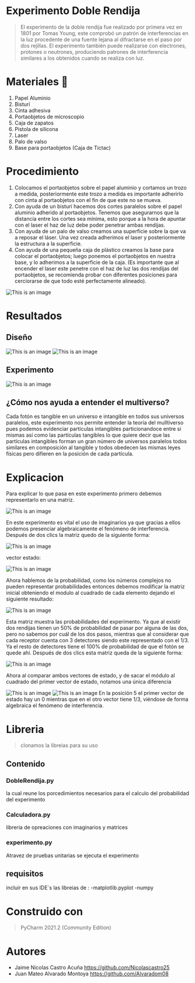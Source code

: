# Experimento Doble Rendija
>El experimento de la doble rendija fue realizado por primera vez en 1801 por Tomas Young, este comprobó un patrón de interferencias en la luz procedente de una fuente lejana al difractarse en el paso por dos rejillas. El experimento también puede realizarse con electrones, protones o neutrones, produciendo patrones de interferencia similares a los obtenidos cuando se realiza con luz.
# Materiales 🧰
1.	Papel Aluminio
2.	Bisturí
3.	Cinta adhesiva
4.	Portaobjetos de microscopio
5.	Caja de zapatos
6.	Pistola de silicona
7.	Laser
8.	Palo de valso
9.	Base para portaobjetos (Caja de Tictac)

# Procedimiento
1.	Colocamos el portaobjetos sobre el papel aluminio y cortamos un trozo a medida, posteriormente este trozo a medida es importante adherirlo con cinta al portaobjetos con el fin de que este no se mueva.
2.	Con ayuda de un bisturí hacemos dos cortes paralelos sobre el papel aluminio adherido al portaobjetos. Tenemos que asegurarnos que la distancia entre los cortes sea mínima, esto porque a la hora de apuntar con el laser el haz de luz debe poder penetrar ambas rendijas.
3.	Con ayuda de un palo de valso creamos una superficie sobre la que va a reposar el láser. Una vez creada adherimos el laser y posteriormente la estructura a la superficie.
4.	 Con ayuda de una pequeña caja de plástico creamos la base para colocar el portaobjetos; luego ponemos el portaobjetos en nuestra base, y lo adherimos a la superficie de la caja. (Es importante que al encender el laser este penetre con el haz de luz las dos rendijas del portaobjetos, se recomienda probar con diferentes posiciones para cerciorarse de que todo esté perfectamente alineado).

![This is an image](https://github.com/Alvaradom08/experimentoDobleRendija/blob/master/Imagenes/WhatsApp%20Image%202022-10-04%20at%2012.41.54%20PM.jpeg)

# Resultados

## Diseño

![This is an image](https://github.com/Alvaradom08/experimentoDobleRendija/blob/master/Imagenes/WhatsApp%20Image%202022-10-04%20at%206.01.06%20PM.jpeg)
![This is an image](https://github.com/Alvaradom08/experimentoDobleRendija/blob/master/Imagenes/WhatsApp%20Image%202022-10-04%20at%206.01.08%20PM%20(1).jpeg)

## Experimento

![This is an image](https://github.com/Alvaradom08/experimentoDobleRendija/blob/master/Imagenes/WhatsApp%20Image%202022-10-04%20at%202.19.13%20PM.jpeg)

## ¿Cómo nos ayuda a entender el multiverso?

Cada fotón es tangible en un universo e intangible en todos sus universos paralelos, este experimento nos permite entender la teoría del mulltiverso pues podemos evidenciar partículas intangibles particionandoce entre si mismas así como las partículas tangibles lo que quiere decir que las partículas intangibles forman un gran número de universos paralelos todos similares en composición al tangible y todos obedecen las mismas leyes físicas pero difieren en la posición de cada partícula.

# Explicacion

Para explicar lo que pasa en este experimento primero debemos representarlo en una matriz.

![This is an image](https://github.com/Alvaradom08/experimentoDobleRendija/blob/master/Imagenes/matrizImaginaria.png)

En este experimento es vital el uso de imaginarios ya que gracias a ellos podemos presenciar algebraicamente el fenómeno de interferencia. 
Después de dos clics la matriz quedo de la siguiente forma:

![This is an image](https://github.com/Alvaradom08/experimentoDobleRendija/blob/master/Imagenes/matrizImaginariaDosClicks.png)

vector estado:

![This is an image](https://github.com/Alvaradom08/experimentoDobleRendija/blob/master/Imagenes/vectorEstadoImaginario.png)

Ahora hablemos de la probabilidad, como los números complejos no pueden representar probabilidades entonces debemos modificar la matriz inicial obteniendo el modulo al cuadrado de cada elemento dejando el siguiente resultado:

![This is an image](https://github.com/Alvaradom08/experimentoDobleRendija/blob/master/Imagenes/matrizProbabilistica.png)

Esta matriz muestra las probabilidades del experimento. Ya que al existir dos rendijas tienen un 50% de probabilidad de pasar por alguna de las dos, pero no sabemos por cuál de los dos pasos, mientras que al considerar que cada receptor cuenta con 3 detectores siendo este representado con el 1/3. Ya el resto de detectores tiene el 100% de probabilidad de que el fotón se quede ahí.
Después de dos clics esta matriz queda de la siguiente forma:

![This is an image](https://github.com/Alvaradom08/experimentoDobleRendija/blob/master/Imagenes/matrizProbabilisticaDosClicks.png)

Ahora al comparar ambos vectores de estado, y de sacar el módulo al cuadrado del primer vector de estado, notamos una única diferencia

![This is an image](https://github.com/Alvaradom08/experimentoDobleRendija/blob/master/Imagenes/vectorEstadoImaginarioModuloAlCuadrado.png) ![This is an image](https://github.com/Alvaradom08/experimentoDobleRendija/blob/master/Imagenes/vectorEstadoProbabilistico.png)
En la posición 5 el primer vector de estado hay un 0 mientras que en el otro vector tiene 1/3, viéndose de forma algebraica el fenómeno de interferencia.
# Libreria 
> clonamos la libreias para su uso
## Contenido
### DobleRendija.py
la cual reune los porcedimientos necesarios para el calculo del probabilidad del experimento 
### Calculadora.py
libreria de opreaciones con imaginarios y matrices
### experimento.py
Atravez de pruebas unitarias se ejecuta el experimento 
## requisitos 
incluir en sus IDE´s las libreias de :
-matplotlib.pyplot 
-numpy
# Construido con
> PyCharm 2021.2 (Community Edition)
# Autores
- Jaime Nicolas Castro Acuña https://github.com/Nicolascastro25
- Juan Mateo Alvarado Montoya https://github.com/Alvaradom08


